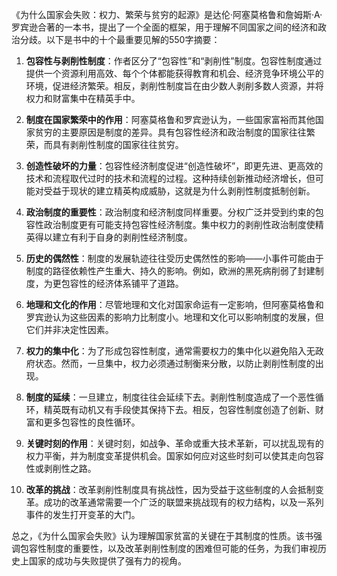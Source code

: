 《为什么国家会失败：权力、繁荣与贫穷的起源》是达伦·阿塞莫格鲁和詹姆斯·A·罗宾逊合著的一本书，提出了一个全面的框架，用于理解不同国家之间的经济和政治分歧。以下是书中的十个最重要见解的550字摘要：

1. **包容性与剥削性制度**：作者区分了“包容性”和“剥削性”制度。包容性制度通过提供一个资源利用高效、每个个体都能获得教育和机会、经济竞争环境公平的环境，促进经济繁荣。相反，剥削性制度旨在由少数人剥削多数人资源，并将权力和财富集中在精英手中。

2. **制度在国家繁荣中的作用**：阿塞莫格鲁和罗宾逊认为，一些国家富裕而其他国家贫穷的主要原因是制度的差异。具有包容性经济和政治制度的国家往往繁荣，而具有剥削性制度的国家往往贫穷。

3. **创造性破坏的力量**：包容性经济制度促进“创造性破坏”，即更先进、更高效的技术和流程取代过时的技术和流程的过程。这种持续创新推动经济增长，但可能对受益于现状的建立精英构成威胁，这就是为什么剥削性制度抵制创新。

4. **政治制度的重要性**：政治制度和经济制度同样重要。分权广泛并受到约束的包容性政治制度更有可能支持包容性经济制度。集中权力的剥削性政治制度使精英得以建立有利于自身的剥削性经济制度。

5. **历史的偶然性**：制度的发展轨迹往往受历史偶然性的影响——小事件可能由于制度的路径依赖性产生重大、持久的影响。例如，欧洲的黑死病削弱了封建制度，为更包容性的经济体系铺平了道路。

6. **地理和文化的作用**：尽管地理和文化对国家命运有一定影响，但阿塞莫格鲁和罗宾逊认为这些因素的影响力比制度小。地理和文化可以影响制度的发展，但它们并非决定性因素。

7. **权力的集中化**：为了形成包容性制度，通常需要权力的集中化以避免陷入无政府状态。然而，一旦集中，权力必须通过制衡来分散，以防止剥削性制度的出现。

8. **制度的延续**：一旦建立，制度往往会延续下去。剥削性制度造成了一个恶性循环，精英既有动机又有手段使其保持下去。相反，包容性制度创造了创新、财富和更多包容性的良性循环。

9. **关键时刻的作用**：关键时刻，如战争、革命或重大技术革新，可以扰乱现有的权力平衡，并为制度变革提供机会。国家如何应对这些时刻可以使其走向包容性或剥削性之路。

10. **改革的挑战**：改革剥削性制度具有挑战性，因为受益于这些制度的人会抵制变革。成功的改革通常需要一个广泛的联盟来挑战现有的权力结构，以及一系列事件的发生打开变革的大门。

总之，《为什么国家会失败》认为理解国家贫富的关键在于其制度的性质。该书强调包容性制度的重要性，以及改革剥削性制度的困难但可能的任务，为我们审视历史上国家的成功与失败提供了强有力的视角。